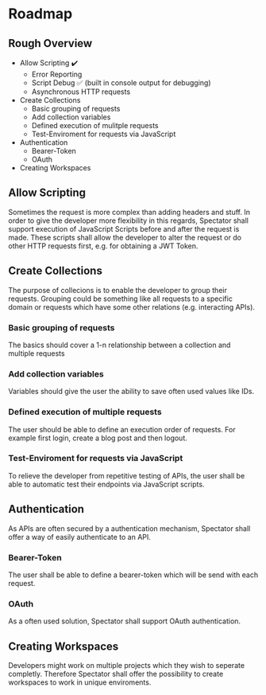 # Roadmap

## Rough Overview

* Allow Scripting ✔️
  * Error Reporting
  * Script Debug ✅ (built in console output for debugging)
  * Asynchronous HTTP requests
* Create Collections
  * Basic grouping of requests
  * Add collection variables
  * Defined execution of mulitple requests
  * Test-Enviroment for requests via JavaScript
* Authentication
  * Bearer-Token
  * OAuth
* Creating Workspaces

## Allow Scripting

Sometimes the request is more complex than adding headers and stuff. In order to give the developer more
flexibility in this regards, Spectator shall support execution of JavaScript Scripts before and after the
request is made. These scripts shall allow the developer to alter the request or do other HTTP requests first, e.g. 
for obtaining a JWT Token.

## Create Collections

The purpose of collecions is to enable the developer to group their requests.
Grouping could be something like all requests to a specific domain or requests which have some other relations 
(e.g. interacting APIs).

### Basic grouping of requests

The basics should cover a 1-n relationship between a collection and multiple requests

### Add collection variables

Variables should give the user the ability to save often used values like IDs.

### Defined execution of multiple requests

The user should be able to define an execution order of requests.
For example first login, create a blog post and then logout.

### Test-Enviroment for requests via JavaScript

To relieve the developer from repetitive testing of APIs, the user shall be able to 
automatic test their endpoints via JavaScript scripts.

## Authentication

As APIs are often secured by a authentication mechanism, Spectator shall offer a way of
easily authenticate to an API.

### Bearer-Token

The user shall be able to define a bearer-token which will be send with each request.

### OAuth

As a often used solution, Spectator shall support OAuth authentication.

## Creating Workspaces

Developers might work on multiple projects which they wish to seperate completly.
Therefore Spectator shall offer the possibility to create workspaces to
work in unique enviroments.
